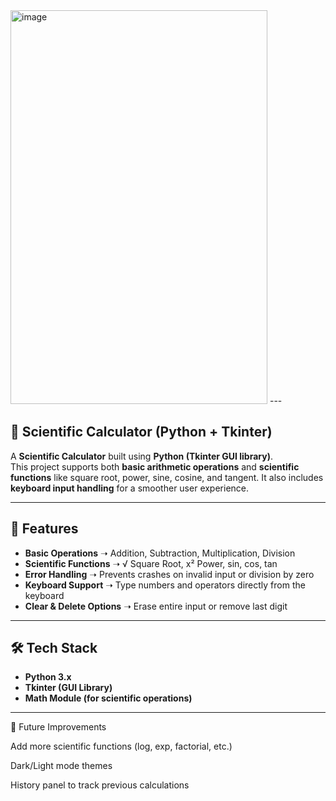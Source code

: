 <img width="411" height="630" alt="image" src="https://github.com/user-attachments/assets/f3e92bb0-eb79-47f2-8d0a-1e74516d0522" />
---


## 🧮 Scientific Calculator (Python + Tkinter)

A **Scientific Calculator** built using **Python (Tkinter GUI library)**.  
This project supports both **basic arithmetic operations** and **scientific functions** like square root, power, sine, cosine, and tangent. It also includes **keyboard input handling** for a smoother user experience.

---

## 🚀 Features
- **Basic Operations** ➝ Addition, Subtraction, Multiplication, Division  
- **Scientific Functions** ➝ √ Square Root, x² Power, sin, cos, tan  
- **Error Handling** ➝ Prevents crashes on invalid input or division by zero  
- **Keyboard Support** ➝ Type numbers and operators directly from the keyboard  
- **Clear & Delete Options** ➝ Erase entire input or remove last digit  

---

## 🛠️ Tech Stack
- **Python 3.x**  
- **Tkinter (GUI Library)**  
- **Math Module (for scientific operations)**  

---

🌟 Future Improvements

Add more scientific functions (log, exp, factorial, etc.)

Dark/Light mode themes

History panel to track previous calculations
